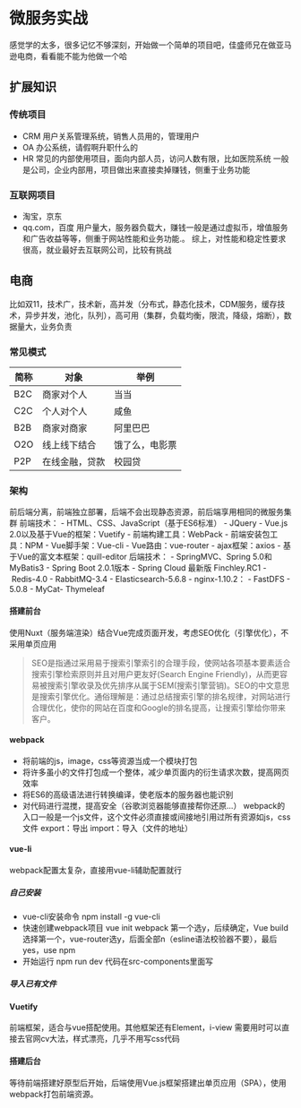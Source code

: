# 微服务实战
感觉学的太多，很多记忆不够深刻，开始做一个简单的项目吧，佳盛师兄在做亚马逊电商，看看能不能为他做一个哈
## 扩展知识
### 传统项目
+ CRM 用户关系管理系统，销售人员用的，管理用户
+ OA 办公系统，请假啊升职什么的
+ HR 常见的内部使用项目，面向内部人员，访问人数有限，比如医院系统
一般是公司，企业内部用，项目做出来直接卖掉赚钱，侧重于业务功能
### 互联网项目
+ 淘宝，京东
+ qq.com，百度
用户量大，服务器负载大，赚钱一般是通过虚拟币，增值服务和广告收益等等，侧重于网站性能和业务功能.。
综上，对性能和稳定性要求很高，就业最好去互联网公司，比较有挑战
## 电商
比如双11，技术广，技术新，高并发（分布式，静态化技术，CDM服务，缓存技术，异步并发，池化，队列），高可用（集群，负载均衡，限流，降级，熔断），数据量大，业务负责
### 常见模式
简称|对象|举例
-|-|-
B2C| 商家对个人| 当当
C2C |个人对个人 |咸鱼
B2B |商家对商家 |阿里巴巴
O2O |线上线下结合| 饿了么，电影票
P2P|在线金融，贷款| 校园贷
### 架构
前后端分离，前端独立部署，后端不会出现静态资源，前后端享用相同的微服务集群
前端技术：
- HTML、CSS、JavaScript（基于ES6标准）
- JQuery
- Vue.js 2.0以及基于Vue的框架：Vuetify
- 前端构建工具：WebPack
- 前端安装包工具：NPM
- Vue脚手架：Vue-cli
- Vue路由：vue-router
- ajax框架：axios
- 基于Vue的富文本框架：quill-editor
后端技术：
- SpringMVC、Spring 5.0和MyBatis3
- Spring Boot 2.0.1版本
- Spring Cloud 最新版 Finchley.RC1
- Redis-4.0
- RabbitMQ-3.4
- Elasticsearch-5.6.8
- nginx-1.10.2：
- FastDFS - 5.0.8
- MyCat- Thymeleaf

#### 搭建前台
使用Nuxt（服务端渲染）结合Vue完成页面开发，考虑SEO优化（引擎优化），不采用单页应用
> SEO是指通过采用易于搜索引擎索引的合理手段，使网站各项基本要素适合搜索引擎检索原则并且对用户更友好(Search Engine Friendly)，从而更容易被搜索引擎收录及优先排序从属于SEM(搜索引擎营销)。SEO的中文意思是搜索引擎优化。通俗理解是：通过总结搜索引擎的排名规律，对网站进行合理优化，使你的网站在百度和Google的排名提高，让搜索引擎给你带来客户。
#### webpack
+ 将前端的js，image，css等资源当成一个模块打包
+ 将许多虽小的文件打包成一个整体，减少单页面内的衍生请求次数，提高网页效率
+ 将ES6的高级语法进行转换编译，使老版本的服务器也能识别
+ 对代码进行混搅，提高安全（谷歌浏览器能够直接帮你还原...）
webpack的入口一般是一个js文件，这个文件必须直接或间接地引用过所有资源如js，css文件
export：导出   import：导入（文件的地址）
#### vue-li
webpack配置太复杂，直接用vue-li辅助配置就行
##### 自己安装
+ vue-cli安装命令 npm install -g vue-cli
+ 快速创建webpack项目 vue init webpack 
第一个选y，后续确定，Vue build选择第一个，vue-router选y，后面全部n（esline语法校验器不要），最后yes，use npm
+ 开始运行 npm run dev
代码在src-components里面写
##### 导入已有文件
#### Vuetify
前端框架，适合与vue搭配使用。其他框架还有Element，i-view
需要用时可以直接去官网cv大法，样式漂亮，几乎不用写css代码
#### 搭建后台
等待前端搭建好原型后开始，后端使用Vue.js框架搭建出单页应用（SPA），使用webpack打包前端资源。
